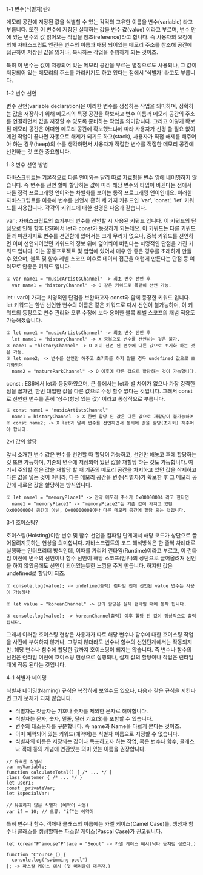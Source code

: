 1-1 변수(식별자)란?

메모리 공간에 저장된 값을 식별할 수 있는 각각의 고유한 이름을 변수(variable) 라고 부릅니다. 또한 이 변수에 저장된 실제하는 값을 변수 값(value) 이라고 부르며, 변수 안에 있는 변수의 값 읽어오는 작업을 참조(reference)라고 합니다. 즉 사용자의 요청에 의해 자바스크립트 엔진은 변수의 이름과 매핑 되어있는 메모리 주소를 참조해 공간에 접근하여 저장된 값을 읽거나, 복사하는 작업을 수행하게 되는 것이죠. 

특히 이 변수는 값이 저장되어 있는 메모리 공간을 부르는 별칭으로도 사용되나, 그 값이 저장되어 있는 메모리의 주소를 가리키기도 하고 있다는 점에서 '식별자' 라고도 부릅니다. 

1-2 변수 선언

변수 선언(variable declaration)은 이러한 변수를 생성하는 작업을 의미하며, 정확히는 값을 저장하기 위해 메모리의 특정 공간을 확보하고 변수 이름과 메모리 공간의 주소를 연결하면서 값을 저장할 수 있도록 준비하는 작업을 의미합니다. 그리고 이렇게 확보 된 메모리 공간은 어떠한 메모리 공간에 확보했느냐에 따라 사용자가 신경 쓸 필요 없이 메인 작업이 끝나면 자동으로 해제가 되기도 하고(stack), 사용자가 직접 해제를 해주어야 하는 경우(heep)의 수를 생각하면서 사용자가 적절한 변수를 적절한 메모리 공간에 선언하는 것 또한 중요합니다.

1-3 변수 선언 방법

자바스크립트는 기본적으로 다른 언어와는 달리 따로 자료형을 변수 앞에 네이밍하지 않습니다. 즉 변수를 선언 할때 할당하는 값에 따라 해당 변수의 타입이 바뀐다는 점에서 다른 정적 프로그래밍 언어와는 차별화를 보이는 동적 프로그래밍 언어인데요. 이러한 자바스크립트를 이용해 변수를 선언시 흔히 세 가지 키워드인 'var', 'const', 'let' 키워드를 사용합니다. 각각의 키워드에 대한 설명은 다음과 같습니다.

var : 자바스크립트의 초기부터 변수를 선언할 시 사용된 키워드 입니다. 이 키워드의 단점으로 인해 향후 ES6에서 let과 const가 등장하게 되는데요. 이 키워드는 다른 키워드들과 마찬가지로 변수를 선언함에 있어서는 크게 무리가 없으나, 중복 키워드를 선언하면 이미 선언되어있던 키워드의 정보 위에 덮어씌어 버린다는 치명적인 단점을 가진 키워드 입니다. 이는 공동프로젝트 및 협업에 있어서 매우 안 좋은 경우를 초래하게 만들 수 있으며, 블록 및 함수 레벨 스코프 이슈로 데이터 접근을 어렵게 만든다는 단점 등 여러모로 안좋은 키워드 입니다.

```
① var name1 = "musicArtistsChannel" -> 최초 변수 선언 후 
  var name1 = "historyChannel" -> O 같은 키워드로 똑같이 선언 가능.

```

let : var이 가지는 치명적인 단점을 보완하고자 const와 함께 등장한 키워드 입니다. let 키워드는 한번 선언한 변수의 이름은 같은 키워드로 다시 선언이 불가능하며, 이 키워드의 등장으로 변수 관리와 오류 수정에 보다 용이한 블록 레벨 스코프의 개념 적용도 가능해졌습니다.

```
① let name1 = "musicArtistsChannel" -> 최초 변수 선언 후 
  let name1 = "historyChannel" -> X 중복으로 변수를 선언하는 것은 불가.
② name1 = "historyChannel" -> O 이미 선언 된 변수에 다른 값으로 초기화 하는 것은 가능.
③ let name2; -> 변수를 선언만 해주고 초기화를 하지 않을 경우 undefined 값으로 초기화되며
  name2 = "natureParkChannel" -> O 이후에 다른 값으로 할당하는 것이 가능합니다.

```

const : ES6에서 let과 등장하였으며, 큰 틀에서는 let과 별 차이가 없으나 가장 강력한 점을 꼽자면, 한번 대입한 값을 다른 값으로 수정 할수 없다는 것입니다. 그래서 const로 선언한 변수를 흔히 '상수(항상 있는 값)' 이라고 통상적으로 부릅니다.

```
① const name1 = "musicArtistsChannel"
  name1 = historyChannel -> X 한번 할당 된 값은 다른 값으로 재할당이 불가능하며
② const name2; -> X let과 달리 변수를 선언하면서 동시에 값을 할당(초기화) 해주어야 합니다.

```

2-1 값의 할당

앞서 소개한 변수 값은 변수를 선언할 때 할당이 가능하고, 선언만 해놓고 후에 할당하는 것 또한 가능하며, 기존의 변수에 저장되어 있던 값을 재할당 하는 것도 가능합니다. 여기서 주의할 점은 값을 재할당 할 때 기존의 메모리 공간을 차지하고 있던 값을 삭제하고 다른 값을 넣는 것이 아니라, 다른 메모리 공간을 변수(식별자)가 확보한 후 그 메모리 공간에 새로운 값을 할당하는 방식입니다.

```
① let name1 = "memoryPlace1" -> 만약 메모리 주소가 Ox00000004 라고 한다면
  name1 = "memoryPlace2" -> "memoryPlace2"는 기존 값이 가지고 있던 Ox00000004 공간이 아닌, Ox00000008이나 다른 메모리 공간에 할당 되는 것입니다.

```

3-1 호이스팅?

호이스팅(Hoisting)이란 변수 및 함수 선언을 컴파일 단계에서 해당 코드가 상단으로 끌어올려지듯하는 현상을 의미합니다. 자바스크립트의 코드 해석방식은 한 줄씩 차례대로 실행하는 인터프리터 방식인데, 이때를 가리켜 런타임(Runtime)이라고 부르고, 이 런타임 이전에 변수의 선언이나 함수 선언이 해당 스코프(범위)의 상단으로 끌어올려져 선언을 하지 않았음에도 선언이 되어있는듯한 느낌을 주게 만듭니다. 하지만 값은 undefined로 할당이 되죠.

```
① console.log(value); -> undefined출력) 런타임 전에 선언된 value 변수는 사용이 가능하나

② let value = "koreanChannel" -> 값의 할당은 실제 런타임 때에 동작 됩니다.

③ console.log(value); -> koreanChannel출력) 이후 할당 된 값이 정상적으로 출력됩니다.
```

그래서 이러한 호이스팅 현상은 사용자가 따로 해당 변수나 함수에 대한 호이스팅 작업을 사전에 부여하지 않거나, 그렇지 않더라도 변수나 함수의 선언단계에서는 작동되지만, 해당 변수나 함수에 할당한 값까지 호이스팅이 되지는 않습니다. 즉 변수나 함수의 선언은 런타임 이전에 호이스팅 현상으로 실행되나, 실제 값의 할당이나 작업은 런타임때에 작동 된다는 것입니다.

4-1 식별자 네이밍

식별자 네이밍(Naming) 규칙은 복잡하게 보일수도 있으나, 다음과 같은 규칙을 지킨다면 크게 문제가 되지 않습니다.

- 식별자는 첫글자는 기호나 숫자를 제외한 문자로 해야합니다.
- 식별자는 문자, 숫자, 밑줄, 달러 기호($)를 포함할 수 있습니다.
- 변수의 대소문자를 구분합니다. 즉 name과 Name을 다르게 본다는 것이죠.
- 이미 예약되어 있는 키워드(예약어)는 식별자 이름으로 지정할 수 없습니다.
- 식별자의 이름은 저장되는 값이나 목표하고자 하는 작업, 혹은 변수나 함수, 클래스나 객체 등의 개념에 연관있는   의미 있는 이름을 권장합니다.

```
// 유효한 식별자
var myVariable;
function calculateTotal() { /* ... */ }
class Customer { /* ... */ }
let user1;
const _privateVar;
let $specialVar;

// 유효하지 않은 식별자 (예약어 사용)
var if = 10; // 오류: "if"는 예약어
```

특히 변수나 함수, 객체나 클래스의 이름에는 카멜 케이스(Camel Case)를, 생성자 함수나 클래스를 생성할때는 파스칼 케이스(Pascal Case)가 권고됩니다.

```
let korean"F"amouse"P"lace = "Seoul" -> 카멜 케이스 예시(낙타 등처럼 생겼다.)

function "C"ourse () {
  console.log("swimming pool")
}; -> 파스칼 케이스 예시 (첫 머리글이 대문자.)

```